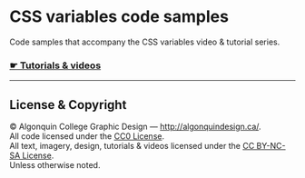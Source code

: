 # CSS variables code samples

Code samples that accompany the CSS variables video & tutorial series.

### [☛ Tutorials & videos](http://learn-the-web.algonquindesign.ca/topics/css-variables/)

---

## License & Copyright

© Algonquin College Graphic Design — <http://algonquindesign.ca/>.<br>
All code licensed under the [CC0 License](https://creativecommons.org/publicdomain/zero/1.0/).<br>
All text, imagery, design, tutorials & videos licensed under the [CC BY-NC-SA License](http://creativecommons.org/licenses/by-nc-sa/4.0/).<br>
Unless otherwise noted.

